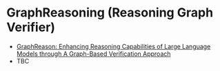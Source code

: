 # GraphReasoning (Reasoning Graph Verifier)

* [GraphReason: Enhancing Reasoning Capabilities of Large Language Models through A Graph-Based Verification Approach](https://arxiv.org/pdf/2308.09267.pdf)
* TBC




